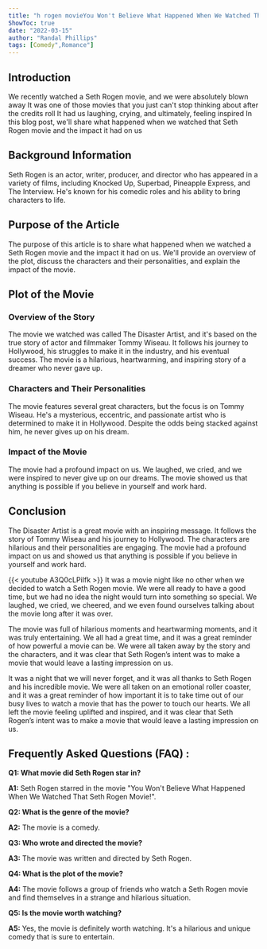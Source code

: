 ```yaml
---
title: "h rogen movieYou Won't Believe What Happened When We Watched That Seth Rogen Movie!"
ShowToc: true 
date: "2022-03-15"
author: "Randal Phillips" 
tags: [Comedy",Romance"]
---
```

## Introduction

We recently watched a Seth Rogen movie, and we were absolutely blown away It was one of those movies that you just can't stop thinking about after the credits roll It had us laughing, crying, and ultimately, feeling inspired In this blog post, we'll share what happened when we watched that Seth Rogen movie and the impact it had on us

## Background Information

Seth Rogen is an actor, writer, producer, and director who has appeared in a variety of films, including Knocked Up, Superbad, Pineapple Express, and The Interview. He's known for his comedic roles and his ability to bring characters to life.

## Purpose of the Article

The purpose of this article is to share what happened when we watched a Seth Rogen movie and the impact it had on us. We'll provide an overview of the plot, discuss the characters and their personalities, and explain the impact of the movie.

## Plot of the Movie

### Overview of the Story

The movie we watched was called The Disaster Artist, and it's based on the true story of actor and filmmaker Tommy Wiseau. It follows his journey to Hollywood, his struggles to make it in the industry, and his eventual success. The movie is a hilarious, heartwarming, and inspiring story of a dreamer who never gave up.

### Characters and Their Personalities

The movie features several great characters, but the focus is on Tommy Wiseau. He's a mysterious, eccentric, and passionate artist who is determined to make it in Hollywood. Despite the odds being stacked against him, he never gives up on his dream.

### Impact of the Movie

The movie had a profound impact on us. We laughed, we cried, and we were inspired to never give up on our dreams. The movie showed us that anything is possible if you believe in yourself and work hard.

## Conclusion

The Disaster Artist is a great movie with an inspiring message. It follows the story of Tommy Wiseau and his journey to Hollywood. The characters are hilarious and their personalities are engaging. The movie had a profound impact on us and showed us that anything is possible if you believe in yourself and work hard.

{{< youtube A3Q0cLPiIfk >}} 
It was a movie night like no other when we decided to watch a Seth Rogen movie. We were all ready to have a good time, but we had no idea the night would turn into something so special. We laughed, we cried, we cheered, and we even found ourselves talking about the movie long after it was over.

The movie was full of hilarious moments and heartwarming moments, and it was truly entertaining. We all had a great time, and it was a great reminder of how powerful a movie can be. We were all taken away by the story and the characters, and it was clear that Seth Rogen’s intent was to make a movie that would leave a lasting impression on us.

It was a night that we will never forget, and it was all thanks to Seth Rogen and his incredible movie. We were all taken on an emotional roller coaster, and it was a great reminder of how important it is to take time out of our busy lives to watch a movie that has the power to touch our hearts. We all left the movie feeling uplifted and inspired, and it was clear that Seth Rogen’s intent was to make a movie that would leave a lasting impression on us.

## Frequently Asked Questions (FAQ) :
**Q1: What movie did Seth Rogen star in?**

**A1:** Seth Rogen starred in the movie "You Won't Believe What Happened When We Watched That Seth Rogen Movie!".

**Q2: What is the genre of the movie?**

**A2:** The movie is a comedy.

**Q3: Who wrote and directed the movie?**

**A3:** The movie was written and directed by Seth Rogen.

**Q4: What is the plot of the movie?**

**A4:** The movie follows a group of friends who watch a Seth Rogen movie and find themselves in a strange and hilarious situation.

**Q5: Is the movie worth watching?**

**A5:** Yes, the movie is definitely worth watching. It's a hilarious and unique comedy that is sure to entertain.



